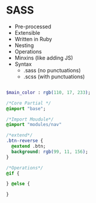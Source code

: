 # SASS

* Pre-processed
* Extensible
* Written in Ruby
* Nesting
* Operations
* Minxins (like adding JS)
* Syntax
  * .sass (no punctuations)
  * .scss (with punctuations)



~~~Sass

$main_color : rgb(110, 17, 233);

/*Core Partial */
@import "base";

/*Import Moudule*/
@import "modules/nav"

/*extend*/
.btn-reverse {
  @extend .btn;
  background: rgb(99, 11, 156);
}

/*Operations*/
@if {

} @else {

}
~~~

